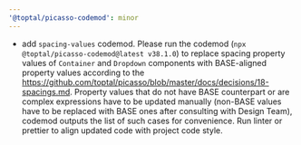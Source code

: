 ```yaml
---
'@toptal/picasso-codemod': minor
---
```


- add `spacing-values` codemod. Please run the codemod (`npx @toptal/picasso-codemod@latest v38.1.0`) to replace spacing property values of `Container` and `Dropdown` components with BASE-aligned property values according to the https://github.com/toptal/picasso/blob/master/docs/decisions/18-spacings.md. Property values that do not have BASE counterpart or are complex expressions have to be updated manually (non-BASE values have to be replaced with BASE ones after consulting with Design Team), codemod outputs the list of such cases for convenience. Run linter or prettier to align updated code with project code style.
